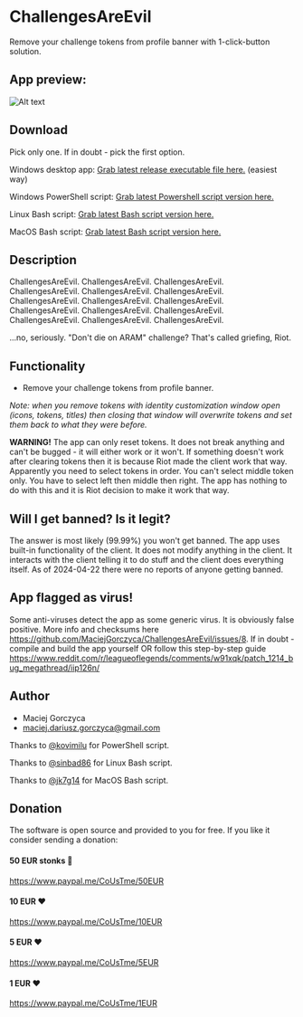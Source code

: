 # ChallengesAreEvil

Remove your challenge tokens from profile banner with 1-click-button solution.

## App preview:

![Alt text](app.png)

## Download

Pick only one. If in doubt - pick the first option.

Windows desktop app: [Grab latest release executable file here.](https://github.com/MaciejGorczyca/ChallengesAreEvil/releases/latest) (easiest way)

Windows PowerShell script: [Grab latest Powershell script version here.](https://raw.githubusercontent.com/MaciejGorczyca/ChallengesAreEvil/master/removeTokens.ps1)

Linux Bash script: [Grab latest Bash script version here.](https://raw.githubusercontent.com/MaciejGorczyca/ChallengesAreEvil/master/removetokens.sh)

MacOS Bash script: [Grab latest Bash script version here.](https://raw.githubusercontent.com/MaciejGorczyca/ChallengesAreEvil/master/removetokensMacOS.sh)


## Description

ChallengesAreEvil. ChallengesAreEvil. ChallengesAreEvil. ChallengesAreEvil. ChallengesAreEvil. ChallengesAreEvil. ChallengesAreEvil. ChallengesAreEvil. ChallengesAreEvil. ChallengesAreEvil. ChallengesAreEvil. ChallengesAreEvil. ChallengesAreEvil. ChallengesAreEvil. ChallengesAreEvil.

...no, seriously. "Don't die on ARAM" challenge? That's called griefing, Riot.


## Functionality

- Remove your challenge tokens from profile banner.

*Note: when you remove tokens with identity customization window open (icons, tokens, titles) then closing that window will overwrite tokens and set them back to what they were before.*

**WARNING!** The app can only reset tokens. It does not break anything and can't be bugged - it will either work or it won't. If something doesn't work after clearing tokens then it is because Riot made the client work that way. Apparently you need to select tokens in order. You can't select middle token only. You have to select left then middle then right. The app has nothing to do with this and it is Riot decision to make it work that way.

## Will I get banned? Is it legit?

The answer is most likely (99.99%) you won't get banned. The app uses built-in functionality of the client. It does not modify anything in the client. It interacts with the client telling it to do stuff and the client does everything itself. As of 2024-04-22 there were no reports of anyone getting banned.

## App flagged as virus!

Some anti-viruses detect the app as some generic virus. It is obviously false positive. More info and checksums here https://github.com/MaciejGorczyca/ChallengesAreEvil/issues/8. If in doubt - compile and build the app yourself OR follow this step-by-step guide https://www.reddit.com/r/leagueoflegends/comments/w91xqk/patch_1214_bug_megathread/iip126n/

## Author
 - Maciej Gorczyca
 - maciej.dariusz.gorczyca@gmail.com
 
Thanks to [@kovimilu](https://github.com/kovimilu) for PowerShell script.
  
Thanks to [@sinbad86](https://github.com/sinbad86) for Linux Bash script.
  
Thanks to [@jk7g14](https://github.com/jk7g14) for MacOS Bash script.
 
## Donation

The software is open source and provided to you for free. If you like it consider sending a donation:
 
#### 50 EUR stonks 🥳
https://www.paypal.me/CoUsTme/50EUR
#### 10 EUR ❤️
https://www.paypal.me/CoUsTme/10EUR
#### 5 EUR ❤️
https://www.paypal.me/CoUsTme/5EUR
#### 1 EUR ❤️
https://www.paypal.me/CoUsTme/1EUR
